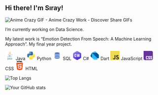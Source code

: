## Hi there! I'm Sıray!
 
![Anime Crazy GIF - Anime Crazy Work - Discover   Share GIFs](https://github.com/siraytarim/siraytarim/assets/99121035/a7eb3055-4c77-42c0-bbf7-da3263784a54)
 
  I’m currently working on  Data Science.
  
  My latest work is “Emotion Detection From Speech: A Machine Learning Approach”. My final year project.


<img src="https://raw.githubusercontent.com/github/explore/main/topics/java/java.png" alt="Java" width="30" height="30"> Java 
<img src="https://raw.githubusercontent.com/github/explore/main/topics/python/python.png" alt="Python" width="30" height="30"> Python 
<img src="https://raw.githubusercontent.com/github/explore/main/topics/sql/sql.png" alt="SQL" width="30" height="30"> SQL 
<img src="https://raw.githubusercontent.com/github/explore/main/topics/csharp/csharp.png" alt="C#" width="30" height="30"> C# 
<img src="https://raw.githubusercontent.com/github/explore/main/topics/dart/dart.png" alt="Dart" width="30" height="30"> Dart 
<img  src="https://raw.githubusercontent.com/github/explore/main/topics/javascript/javascript.png" alt="JavaScript" width="30" height="30"> JavaScript 
<img src="https://raw.githubusercontent.com/github/explore/main/topics/css/css.png" alt="CSS" width="30" height="30"> CSS 
<img src="https://raw.githubusercontent.com/github/explore/main/topics/html/html.png" alt="HTML" width="30" height="30"> HTML 

![Top Langs](https://github-readme-stats.vercel.app/api/top-langs/?username=siraytarim&layout=compact)

![Your GitHub stats](https://github-readme-stats.vercel.app/api?username=siraytarim&show_icons=true&theme=radical)
